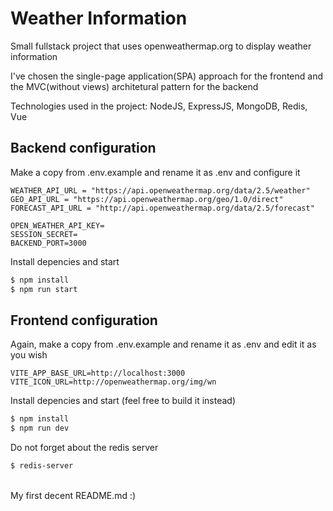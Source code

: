 # Weather Information

Small fullstack project that uses openweathermap.org to display weather information

I've chosen the single-page application(SPA) approach for the frontend and the MVC(without views) architetural pattern for the backend

Technologies used in the project: NodeJS, ExpressJS, MongoDB, Redis, Vue

## Backend configuration

Make a copy from .env.example and rename it as .env and configure it
```
WEATHER_API_URL = "https://api.openweathermap.org/data/2.5/weather"
GEO_API_URL = "https://api.openweathermap.org/geo/1.0/direct"
FORECAST_API_URL = "http://api.openweathermap.org/data/2.5/forecast"

OPEN_WEATHER_API_KEY=
SESSION_SECRET=
BACKEND_PORT=3000
```

Install depencies and start
```bash
$ npm install
$ npm run start
```

## Frontend configuration

Again, make a copy from .env.example and rename it as .env and edit it as you wish
```
VITE_APP_BASE_URL=http://localhost:3000
VITE_ICON_URL=http://openweathermap.org/img/wn
```

Install depencies and start (feel free to build it instead)
```bash
$ npm install
$ npm run dev
```
Do not forget about the redis server
```bash
$ redis-server
```
\
My first decent README.md :)
